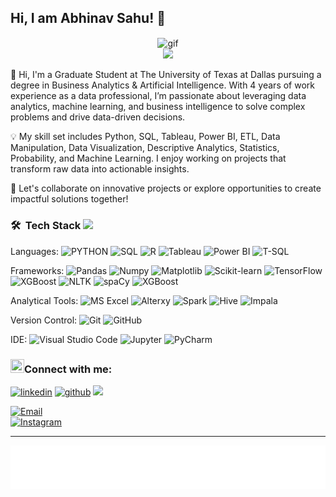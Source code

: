 ## Hi, I am Abhinav Sahu! 👋


<div align=center>
          <img alt="gif" align="center" src="https://camo.githubusercontent.com/2366b34bb903c09617990fb5fff4622f3e941349e846ddb7e73df872a9d21233/68747470733a2f2f63646e2e6472696262626c652e636f6d2f75736572732f3733303730332f73637265656e73686f74732f363538313234332f6176656e746f2e676966" width=600 height=400/>
    </div>

<div align=center>
        <img src="https://readme-typing-svg.herokuapp.com?color=%236FDA44&size=32&center=true&vCenter=true&width=600&height=50&lines= Hi+there+I'm+Abhinav+Sahu+%F0%9F%91%8B;Data+Analyst;Data+Scientist;ML+Enthusiast; alt="Headline" />
    </div>


👋 Hi, I'm a Graduate Student at The University of Texas at Dallas pursuing a degree in Business Analytics & Artificial Intelligence. With 4 years of work experience as a data professional, I’m passionate about leveraging data analytics, machine learning, and business intelligence to solve complex problems and drive data-driven decisions.

💡 My skill set includes Python, SQL, Tableau, Power BI, ETL, Data Manipulation, Data Visualization, Descriptive Analytics, Statistics, Probability, and Machine Learning. I enjoy working on projects that transform raw data into actionable insights.

🚀 Let's collaborate on innovative projects or explore opportunities to create impactful solutions together!


<h3> 🛠 &nbsp;Tech Stack <img src="https://media.giphy.com/media/j2pOGeGYKe2xCCKwfi/giphy.gif" width="40"></h3>


Languages:
  ![PYTHON](https://img.shields.io/badge/-Python-333333?style=flat&logo=python)
  ![SQL](https://img.shields.io/badge/-SQL-333333?style=flat&logo=ML)
  ![R](https://img.shields.io/badge/-R-333333?style=flat&logo=ML)
  ![Tableau](https://img.shields.io/badge/-Tableau-333333?style=flat&logo=ML)
  ![Power BI](https://img.shields.io/badge/-PowerBI-333333?style=flat&logo=ML)
  ![T-SQL](https://img.shields.io/badge/-PowerBI-333333?style=flat&logo=ML)

Frameworks:
  ![Pandas](https://img.shields.io/badge/Pandas-150458?style=flat-square&logo=pandas&logoColor=white")
  ![Numpy](https://img.shields.io/badge/Numpy-013243?style=flat-square&logo=numpy&logoColor=white")
  ![Matplotlib](https://img.shields.io/badge/-Matplotlib-333333?style=flat&logo=ML)
  ![Scikit-learn](https://img.shields.io/badge/-Scikit%20learn-333333?style=flat&logo=ML)
  ![TensorFlow](https://img.shields.io/badge/-TensorFlow-333333?style=flat&logo=ML)
  ![XGBoost](https://img.shields.io/badge/-XGBoost-333333?style=flat&logo=ML)
  ![NLTK](https://img.shields.io/badge/-NLTK-333333?style=flat&logo=ML)
  ![spaCy](https://img.shields.io/badge/-spaCy-333333?style=flat&logo=ML)
  ![XGBoost](https://img.shields.io/badge/-XGBoost-333333?style=flat&logo=ML)
    

Analytical Tools:
  ![MS Excel](https://img.shields.io/badge/-MS%20Excel-333333?style=flat&logo=ML)
  ![Alterxy](https://img.shields.io/badge/-Alterxy-333333?style=flat&logo=ML)
  ![Spark](https://img.shields.io/badge/-Spark-333333?style=flat&logo=ML)
  ![Hive](https://img.shields.io/badge/-Hive-333333?style=flat&logo=ML)
  ![Impala](https://img.shields.io/badge/-Impala-333333?style=flat&logo=ML)


Version Control:
  ![Git](https://img.shields.io/badge/-Git-333333?style=flat&logo=git)
  ![GitHub](https://img.shields.io/badge/-GitHub-333333?style=flat&logo=github)

IDE:
  ![Visual Studio Code](https://img.shields.io/badge/Visual%20Studio%20Code-333333?style=flat&logo=ML)
  ![Jupyter](https://img.shields.io/badge/-Jupyter-333333?style=flat&logo=ML)
  ![PyCharm](https://img.shields.io/badge/-Pycharm-333333?style=flat&logo=Pycharm-code&logoColor=007ACC)


<h3 align="left"><img src="https://media.giphy.com/media/5WJ6SOKeNKrSzblU4R/giphy.gif" width=22 height=22>Connect with me:</h3> 

[<img src='https://cdn3.iconfinder.com/data/icons/capsocial-round/500/linkedin-64.png' alt='linkedin' height='40'>](https://www.linkedin.com/in/abhinavsahu2604/)
[<img src='https://cdn4.iconfinder.com/data/icons/social-media-logos-6/512/71-github-64.png' alt='github' height='40'>](https://github.com/AbhinavSahu2604)
<img src="https://github.com/TheDudeThatCode/TheDudeThatCode/blob/master/Assets/Handshake.gif" height="32px">


<a href="mailto:abhinavsahu2604@gmail.com"><img alt="Email" src="https://img.shields.io/badge/Email-abhinavsahu2604@gmail.com-blue?style=flat-square&logo=gmail"></a><br>
<a href="https://www.instagram.com/abhs_2604//"><img alt="Instagram" src="https://img.shields.io/badge/Instagram-abhs2604-blue?style=flat-square&logo=instagram"></a>

<hr>
 
<img align='center'  height="70" alt="Thanks" width="100%" src="https://github.com/Moataz-Elmesmary/Moataz-Elmesmary/blob/main/Moataz.svg">



<!--
**AbhinavSahu2604/AbhinavSahu2604** is a ✨ _special_ ✨ repository because its `README.md` (this file) appears on your GitHub profile.

Here are some ideas to get you started:

- 🔭 I’m currently working on ...
- 🌱 I’m currently learning ...
- 👯 I’m looking to collaborate on ...
- 🤔 I’m looking for help with ...
- 💬 Ask me about ...
- 📫 How to reach me: ...
- 😄 Pronouns: ...
- ⚡ Fun fact: ...
-->
